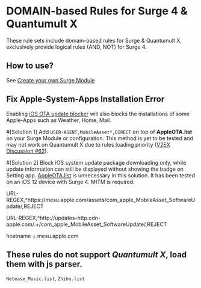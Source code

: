 # DOMAIN-based Rules for Surge 4 & Quantumult X

These rule sets include domain-based rules for Surge & Quantumult X, exclusively provide logical rules (AND, NOT) for Surge 4.

## How to use?

See [Create your own Surge Module](https://github.com/TPCTPCTPC/Adblock-gist#create-your-own-surge-module)

## Fix Apple-System-Apps Installation Error

Enabling [iOS OTA update blocker](https://raw.githubusercontent.com/TPCTPCTPC/Adblock-gist/master/DOMAINs/AppleOTA.list) will also blocks the installations of some Apple-Apps such as Weather, Home, Mail. 

#[Solution 1]
Add ```USER-AGENT,MobileAsset*,DIRECT``` on top of **AppleOTA.list** on your Surge Module or configuration. This method is yet to be tested and may not work on Quantumult X due to rules loading priority ([V2EX Discussion #62](https://www.v2ex.com/t/642077)).

#[Solution 2]
Block iOS system update package downloading only, while update information can still be displayed without showing the badge on Setting app. [AppleOTA.list](https://raw.githubusercontent.com/TPCTPCTPC/Adblock-gist/master/DOMAINs/AppleOTA.list) is unnecessary in this solution. It has been tested on an iOS 12 device with Surge 4. MITM is required.

URL-REGEX,^https:\/\/mesu\.apple\.com\/assets\/com_apple_MobileAsset_SoftwareUpdate\/,REJECT

URL-REGEX,^http:\/\/updates-http\.cdn-apple\.com\/.+\/com_apple_MobileAsset_SoftwareUpdate\/,REJECT

hostname = mesu.apple.com

## These rules do not support *Quantumult X*, load them with js parser.
```Netease_Music.list```, ```Zhihu.list```
